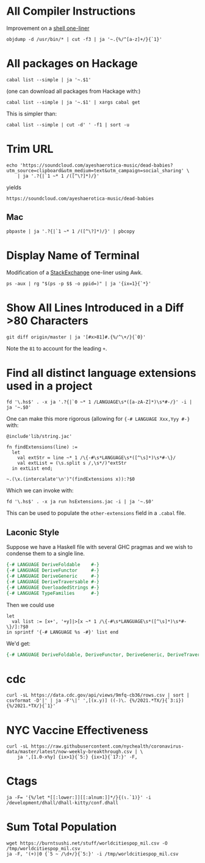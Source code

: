 # All Compiler Instructions

Improvement on a [shell one-liner](http://pepijndevos.nl/2016/08/24/x86-instruction-distribution.html)

```
objdump -d /usr/bin/* | cut -f3 | ja '~.{%/^[a-z]+/}{`1}'
```

# All packages on Hackage

```
cabal list --simple | ja '~.$1'
```

(one can download all packages from Hackage with:)

```
cabal list --simple | ja '~.$1' | xargs cabal get
```

This is simpler than:

```
cabal list --simple | cut -d' ' -f1 | sort -u
```

# Trim URL

```
echo 'https://soundcloud.com/ayeshaerotica-music/dead-babies?utm_source=clipboard&utm_medium=text&utm_campaign=social_sharing' \
    | ja '.?{|`1 ~* 1 /([^\?]*)/}'
```

yields

```
https://soundcloud.com/ayeshaerotica-music/dead-babies
```

## Mac

```
pbpaste | ja '.?{|`1 ~* 1 /([^\?]*)/}' | pbcopy
```

# Display Name of Terminal

Modification of a [StackExchange](https://askubuntu.com/a/476663) one-liner
using Awk.

```
ps -aux | rg "$(ps -p $$ -o ppid=)" | ja '{ix=1}{`*}'
```

# Show All Lines Introduced in a Diff >80 Characters

```
git diff origin/master | ja '[#x>81]#.{%/^\+/}{`0}'
```

Note the `81` to account for the leading `+`.

# Find all distinct language extensions used in a project

```
fd '\.hs$' . -x ja '.?{|`0 ~* 1 /LANGUAGE\s*([a-zA-Z]*)\s*#-/}' -i | ja '~.$0'
```

One can make this more rigorous (allowing for `{-# LANGUAGE Xxx,Yyy #-}` with:

```
@include'lib/string.jac'

fn findExtensions(line) :=
  let
    val extStr ≔ line ~* 1 /\{-#\s*LANGUAGE\s*([^\s]*)\s*#-\}/
    val extList ≔ (\s.split s /,\s*/)"extStr
  in extList end;

~.(\x.(intercalate'\n')"(findExtensions x)):?$0
```

Which we can invoke with:

```
fd '\.hs$' . -x ja run hsExtensions.jac -i | ja '~.$0'
```

This can be used to populate the `other-extensions` field in a `.cabal` file.

## Laconic Style

Suppose we have a Haskell file with several GHC pragmas and we wish to condense them to a single line.

```haskell
{-# LANGUAGE DeriveFoldable    #-}
{-# LANGUAGE DeriveFunctor     #-}
{-# LANGUAGE DeriveGeneric     #-}
{-# LANGUAGE DeriveTraversable #-}
{-# LANGUAGE OverloadedStrings #-}
{-# LANGUAGE TypeFamilies      #-}
```

Then we could use

```
let
  val list := [x+', '+y]|>[x ~* 1 /\{-#\s*LANGUAGE\s*([^\s]*)\s*#-\}/]:?$0
in sprintf '{-# LANGUAGE %s -#}' list end
```

We'd get:

```haskell
{-# LANGUAGE DeriveFoldable, DeriveFunctor, DeriveGeneric, DeriveTraversable, OverloadedStrings, TypeFamilies -#}
```

# cdc

```
curl -sL https://data.cdc.gov/api/views/9mfq-cb36/rows.csv | sort | csvformat -D'|' | ja -F'\|' ',[(x.y)] ((-)\. {%/2021.*TX/}{`3:i}) {%/2021.*TX/}{`1}'
```

<!-- csvformat -D$'\x1f' -->

# NYC Vaccine Effectiveness

```
curl -sL https://raw.githubusercontent.com/nychealth/coronavirus-data/master/latest/now-weekly-breakthrough.csv | \
    ja ',[1.0-x%y] {ix>1}{`5:} {ix>1}{`17:}' -F,
```

# Ctags

```
ja -F= '{%/let *[[:lower:]][[:alnum:]]*/}{(⍳.`1)}' -i /development/dhall/dhall-kitty/conf.dhall
```

# Sum Total Population

```
wget https://burntsushi.net/stuff/worldcitiespop_mil.csv -O /tmp/worldcitiespop_mil.csv
ja -F, '(+)|0 {`5 ~ /\d+/}{`5:}' -i /tmp/worldcitiespop_mil.csv
```
